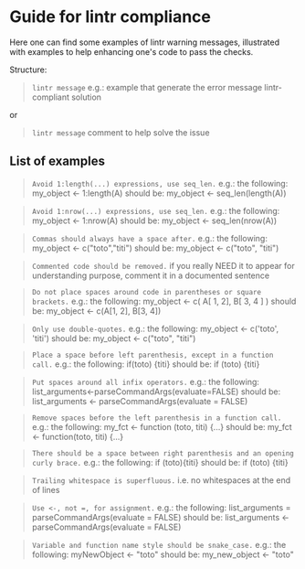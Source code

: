 # Guide for lintr compliance

Here one can find some examples of lintr warning messages, 
illustrated with examples to help enhancing one's code to pass the checks. 

Structure:
> `lintr message`
> e.g.:
> example that generate the error message
> lintr-compliant solution

or

> `lintr message`
> comment to help solve the issue


## List of examples

> `Avoid 1:length(...) expressions, use seq_len.`
> e.g.: 
> the following: my_object <- 1:length(A)
> should be:     my_object <- seq_len(length(A))

> `Avoid 1:nrow(...) expressions, use seq_len.`
> e.g.: 
> the following: my_object <- 1:nrow(A)
> should be:     my_object <- seq_len(nrow(A))

> `Commas should always have a space after.`
> e.g.: 
> the following: my_object <- c("toto","titi")
> should be:     my_object <- c("toto", "titi")

> `Commented code should be removed.`
> if you really NEED it to appear for understanding purpose, comment it in a documented sentence

> `Do not place spaces around code in parentheses or square brackets.`
> e.g.: 
> the following: my_object <- c( A[ 1, 2], B[ 3, 4 ] )
> should be:     my_object <- c(A[1, 2], B[3, 4])

> `Only use double-quotes.`
> e.g.: 
> the following: my_object <- c('toto', 'titi')
> should be:     my_object <- c("toto", "titi")

> `Place a space before left parenthesis, except in a function call.`
> e.g.: 
> the following: if(toto) {titi}
> should be:     if (toto) {titi}

> `Put spaces around all infix operators.`
> e.g.: 
> the following: list_arguments<-parseCommandArgs(evaluate=FALSE)
> should be:     list_arguments <- parseCommandArgs(evaluate = FALSE)

> `Remove spaces before the left parenthesis in a function call.`
> e.g.: 
> the following: my_fct <- function (toto, titi) {...}
> should be:     my_fct <- function(toto, titi) {...}

> `There should be a space between right parenthesis and an opening curly brace.`
> e.g.: 
> the following: if (toto){titi}
> should be:     if (toto) {titi}

> `Trailing whitespace is superfluous.`
> i.e. no whitespaces at the end of lines

> `Use <-, not =, for assignment.`
> e.g.: 
> the following: list_arguments = parseCommandArgs(evaluate = FALSE)
> should be:     list_arguments <- parseCommandArgs(evaluate = FALSE)

> `Variable and function name style should be snake_case.`
> e.g.: 
> the following: myNewObject <- "toto"
> should be:     my_new_object <- "toto"
